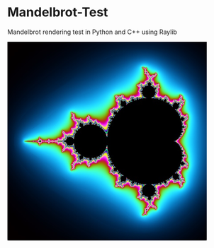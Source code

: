 # Mandelbrot-Test
Mandelbrot rendering test in Python and C++ using Raylib

![Mandelbrot](./screenshot/0.jpg)
